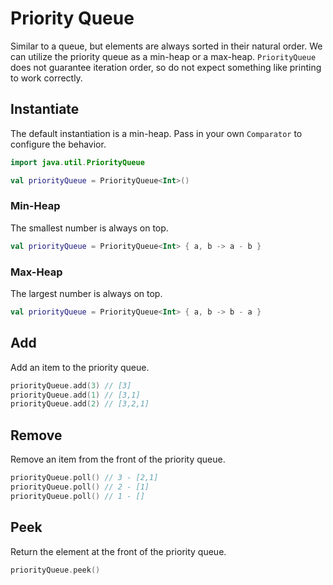 # Priority Queue

Similar to a queue, but elements are always sorted in their natural order.
We can utilize the priority queue as a min-heap or a max-heap.
`PriorityQueue` does not guarantee iteration order, so do not expect something like printing to work correctly.

## Instantiate

The default instantiation is a min-heap. Pass in your own `Comparator` to configure the behavior.

```kotlin
import java.util.PriorityQueue

val priorityQueue = PriorityQueue<Int>()
```

### Min-Heap

The smallest number is always on top.

```kotlin
val priorityQueue = PriorityQueue<Int> { a, b -> a - b }
```

### Max-Heap

The largest number is always on top.

```kotlin
val priorityQueue = PriorityQueue<Int> { a, b -> b - a }
```

## Add

Add an item to the priority queue.

```kotlin
priorityQueue.add(3) // [3]
priorityQueue.add(1) // [3,1]
priorityQueue.add(2) // [3,2,1]
```

## Remove

Remove an item from the front of the priority queue.

```kotlin
priorityQueue.poll() // 3 - [2,1]
priorityQueue.poll() // 2 - [1]
priorityQueue.poll() // 1 - []
```

## Peek

Return the element at the front of the priority queue.

```kotlin
priorityQueue.peek()
```

